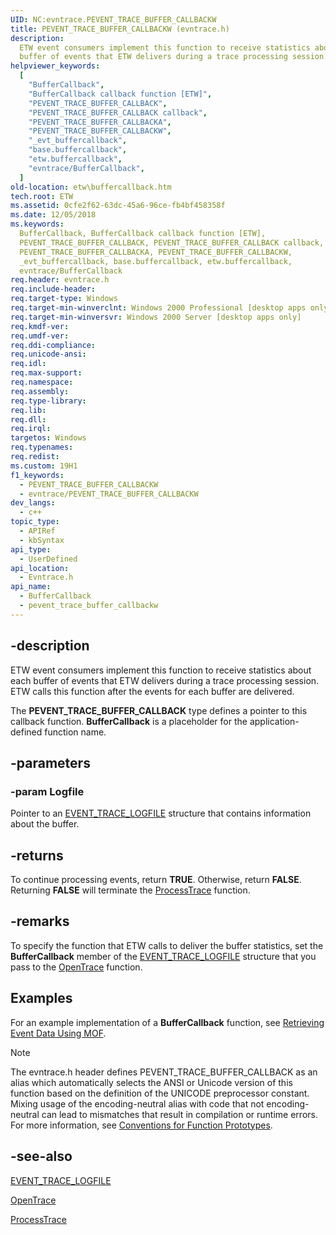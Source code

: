 ```yaml
---
UID: NC:evntrace.PEVENT_TRACE_BUFFER_CALLBACKW
title: PEVENT_TRACE_BUFFER_CALLBACKW (evntrace.h)
description:
  ETW event consumers implement this function to receive statistics about each
  buffer of events that ETW delivers during a trace processing session.
helpviewer_keywords:
  [
    "BufferCallback",
    "BufferCallback callback function [ETW]",
    "PEVENT_TRACE_BUFFER_CALLBACK",
    "PEVENT_TRACE_BUFFER_CALLBACK callback",
    "PEVENT_TRACE_BUFFER_CALLBACKA",
    "PEVENT_TRACE_BUFFER_CALLBACKW",
    "_evt_buffercallback",
    "base.buffercallback",
    "etw.buffercallback",
    "evntrace/BufferCallback",
  ]
old-location: etw\buffercallback.htm
tech.root: ETW
ms.assetid: 0cfe2f62-63dc-45a6-96ce-fb4bf458358f
ms.date: 12/05/2018
ms.keywords:
  BufferCallback, BufferCallback callback function [ETW],
  PEVENT_TRACE_BUFFER_CALLBACK, PEVENT_TRACE_BUFFER_CALLBACK callback,
  PEVENT_TRACE_BUFFER_CALLBACKA, PEVENT_TRACE_BUFFER_CALLBACKW,
  _evt_buffercallback, base.buffercallback, etw.buffercallback,
  evntrace/BufferCallback
req.header: evntrace.h
req.include-header:
req.target-type: Windows
req.target-min-winverclnt: Windows 2000 Professional [desktop apps only]
req.target-min-winversvr: Windows 2000 Server [desktop apps only]
req.kmdf-ver:
req.umdf-ver:
req.ddi-compliance:
req.unicode-ansi:
req.idl:
req.max-support:
req.namespace:
req.assembly:
req.type-library:
req.lib:
req.dll:
req.irql:
targetos: Windows
req.typenames:
req.redist:
ms.custom: 19H1
f1_keywords:
  - PEVENT_TRACE_BUFFER_CALLBACKW
  - evntrace/PEVENT_TRACE_BUFFER_CALLBACKW
dev_langs:
  - c++
topic_type:
  - APIRef
  - kbSyntax
api_type:
  - UserDefined
api_location:
  - Evntrace.h
api_name:
  - BufferCallback
  - pevent_trace_buffer_callbackw
---
```


## -description

ETW event consumers implement this function to receive statistics about each
buffer of events that ETW delivers during a trace processing session. ETW calls
this function after the events for each buffer are delivered.

The **PEVENT_TRACE_BUFFER_CALLBACK** type defines a pointer to this callback
function. **BufferCallback** is a placeholder for the application-defined
function name.

## -parameters

### -param Logfile

Pointer to an
[EVENT_TRACE_LOGFILE](/windows/win32/api/evntrace/ns-evntrace-event_trace_logfilew)
structure that contains information about the buffer.

## -returns

To continue processing events, return **TRUE**. Otherwise, return **FALSE**.
Returning **FALSE** will terminate the
[ProcessTrace](/windows/win32/api/evntrace/nf-evntrace-processtrace) function.

## -remarks

To specify the function that ETW calls to deliver the buffer statistics, set the
**BufferCallback** member of the
[EVENT_TRACE_LOGFILE](/windows/win32/api/evntrace/ns-evntrace-event_trace_logfilew)
structure that you pass to the
[OpenTrace](/windows/win32/api/evntrace/nf-evntrace-opentracew) function.

## Examples

For an example implementation of a **BufferCallback** function, see
[Retrieving Event Data Using MOF](/windows/desktop/ETW/retrieving-event-data-using-mof).

> [!NOTE]
> The evntrace.h header defines PEVENT_TRACE_BUFFER_CALLBACK as an alias
> which automatically selects the ANSI or Unicode version of this function based
> on the definition of the UNICODE preprocessor constant. Mixing usage of the
> encoding-neutral alias with code that not encoding-neutral can lead to
> mismatches that result in compilation or runtime errors. For more information,
> see
> [Conventions for Function Prototypes](/windows/win32/intl/conventions-for-function-prototypes).

## -see-also

[EVENT_TRACE_LOGFILE](/windows/win32/api/evntrace/ns-evntrace-event_trace_logfilew)

[OpenTrace](/windows/win32/api/evntrace/nf-evntrace-opentracew)

[ProcessTrace](/windows/win32/api/evntrace/nf-evntrace-processtrace)
